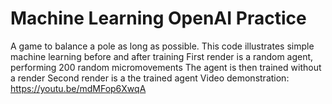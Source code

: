 # Machine Learning OpenAI Practice 
A game to balance a pole as long as possible.
This code illustrates simple machine learning before and after training 
First render is a random agent, performing 200 random micromovements 
The agent is then trained without a render
Second render is a the trained agent
Video demonstration: https://youtu.be/mdMFop6XwqA
